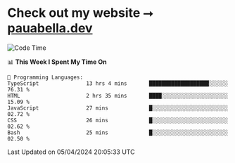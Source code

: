 # Check out my website ⭢ [pauabella.dev](https://pauabella.dev)

<!--START_SECTION:waka-->
![Code Time](http://img.shields.io/badge/Code%20Time-3%2C182%20hrs%2022%20mins-blue)

📊 **This Week I Spent My Time On** 

```text
💬 Programming Languages: 
TypeScript               13 hrs 4 mins       ███████████████████░░░░░░   76.31 % 
HTML                     2 hrs 35 mins       ████░░░░░░░░░░░░░░░░░░░░░   15.09 % 
JavaScript               27 mins             █░░░░░░░░░░░░░░░░░░░░░░░░   02.72 % 
CSS                      26 mins             █░░░░░░░░░░░░░░░░░░░░░░░░   02.62 % 
Bash                     25 mins             █░░░░░░░░░░░░░░░░░░░░░░░░   02.50 % 
```


 Last Updated on 05/04/2024 20:05:33 UTC
<!--END_SECTION:waka-->
